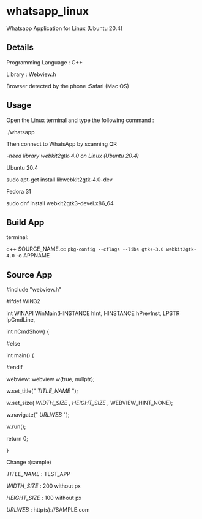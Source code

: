 # whatsapp_linux
Whatsapp Application  for Linux (Ubuntu 20.4) 

Details
--------------------------------------------
Programming Language : C++

Library : Webview.h

Browser detected by the phone :Safari (Mac OS)

Usage
--------------------------------------------
Open the Linux terminal and type the following command : 

./whatsapp

Then connect to WhatsApp by scanning QR

*-need library webkit2gtk-4.0 on Linux (Ubuntu 20.4)*

Ubuntu 20.4

sudo apt-get install libwebkit2gtk-4.0-dev

Fedora 31

sudo dnf install webkit2gtk3-devel.x86_64

Build App
-------------------------------------------------
terminal:

c++ SOURCE_NAME.cc `pkg-config --cflags --libs gtk+-3.0 webkit2gtk-4.0` -o APPNAME

Source App
---------------------------------------------------
#include "webview.h"

#ifdef WIN32

int WINAPI WinMain(HINSTANCE hInt, HINSTANCE hPrevInst, LPSTR lpCmdLine,

int nCmdShow) {

#else

int main() {

#endif

  webview::webview w(true, nullptr);
	
  w.set_title(" _TITLE_NAME_ ");
	
  w.set_size( _WIDTH_SIZE_ , _HEIGHT_SIZE_ , WEBVIEW_HINT_NONE);
	
  w.navigate(" _URLWEB_ ");
	
  w.run();
	
  return 0;
	
}

Change :(sample)

_TITLE_NAME_ : TEST_APP

_WIDTH_SIZE_ : 200 without px

_HEIGHT_SIZE_ : 100 without px

_URLWEB_ : http(s)://SAMPLE.com
